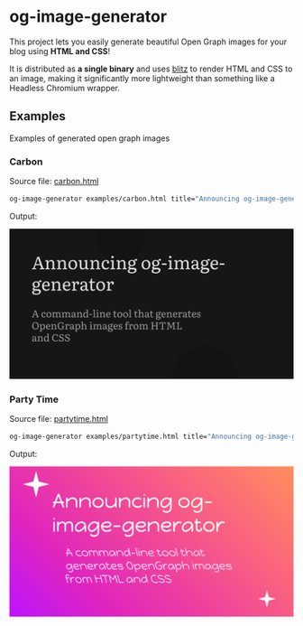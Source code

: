 # og-image-generator

This project lets you easily generate beautiful Open Graph images for your blog using **HTML and CSS**!

It is distributed as **a single binary** and uses [blitz](https://github.com/DioxusLabs/blitz) to render HTML and CSS to an image, making it significantly more lightweight than something like a Headless Chromium wrapper.

## Examples

Examples of generated open graph images

### Carbon

Source file: [carbon.html](./examples/carbon.html)

```sh
og-image-generator examples/carbon.html title="Announcing og-image-generator" description="A command-line tool that generates OpenGraph images from HTML and CSS" --font examples/Literata.ttf
```

Output:

<img src="examples/carbon.png" alt="carbon"></img>

### Party Time

Source file: [partytime.html](./examples/partytime.html)

```sh
og-image-generator examples/partytime.html title="Announcing og-image-generator" description="A command-line tool that generates OpenGraph images from HTML and CSS" --font examples/HappyMonkey.ttf
```

Output:

<img src="examples/partytime.png" alt="partytime"></img>
